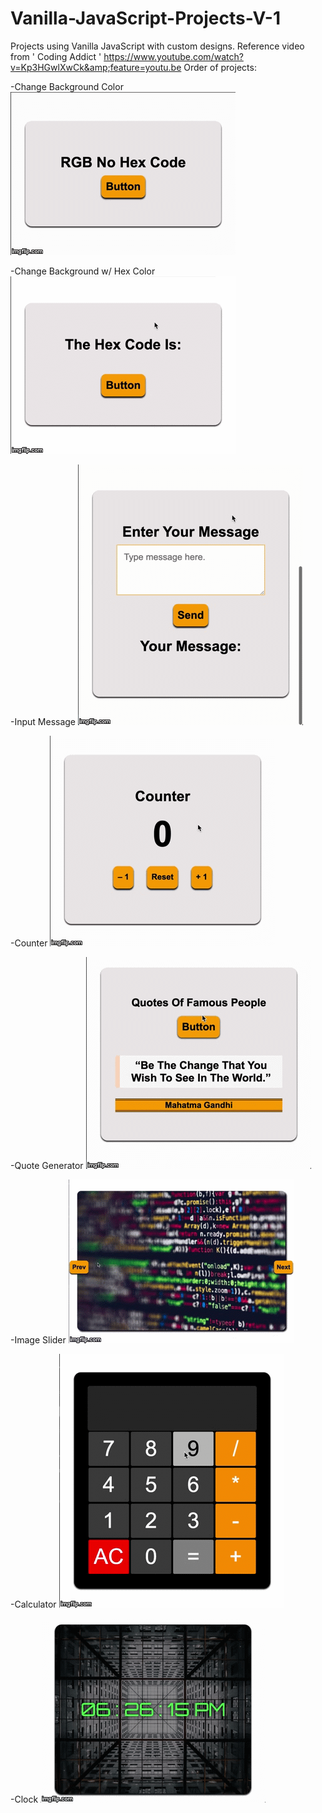 # Vanilla-JavaScript-Projects-V-1
Projects using Vanilla JavaScript with custom designs. Reference video from ' Coding Addict ' https://www.youtube.com/watch?v=Kp3HGwlXwCk&amp;feature=youtu.be 
Order of projects:

-Change Background Color
![](rgb.gif)

-Change Background w/ Hex Color
![](hex.gif)

-Input Message
![](message.gif)

-Counter
![](counter.gif)

-Quote Generator
![](quote.gif)

-Image Slider
![](carousel.gif)

-Calculator
![](calculator.gif)

-Clock
![](clock.gif)
